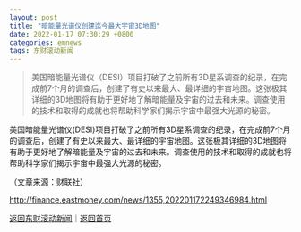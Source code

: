 ```yaml
---
layout: post
title: "暗能量光谱仪创建迄今最大宇宙3D地图"
date: 2022-01-17 07:30:29 +0800
categories: emnews
tags: 东财滚动新闻
---
```

> 美国暗能量光谱仪（DESI）项目打破了之前所有3D星系调查的纪录，在完成前7个月的调查后，创建了有史以来最大、最详细的宇宙地图。这张极其详细的3D地图将有助于更好地了解暗能量及宇宙的过去和未来。调查使用的技术和取得的成就也将帮助科学家们揭示宇宙中最强大光源的秘密。

<p>美国暗能量光谱仪(DESI)项目打破了之前所有3D星系调查的纪录，在完成前7个月的调查后，创建了有史以来最大、最详细的宇宙地图。这张极其详细的3D地图将有助于更好地了解暗能量及宇宙的过去和未来。调查使用的技术和取得的成就也将帮助科学家们揭示宇宙中最强大光源的秘密。</p><p class="em_media">（文章来源：财联社）</p>

<http://finance.eastmoney.com/news/1355,202201172249346984.html>

[返回东财滚动新闻](//finews.withounder.com/emnews/)｜[返回首页](//finews.withounder.com/)